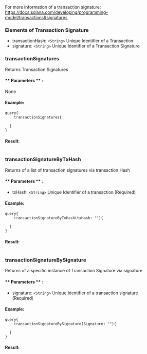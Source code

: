 For more information of a transaction signature: https://docs.solana.com/developing/programming-model/transactions#signatures

### Elements of Transaction Signature
* transactionHash: `<String>` Unique Identifier of a Transaction
* signature: `<String>` Unique Identifier of a Transaction Signature

### transactionSignatures
Returns Transaction Signatures


#### ** Parameters ** : 

None

#### Example:
```
query{
	transactionSignatures{
  
  }
}
```

#### Result:
```

```

### transactionSignatureByTxHash
Returns of a list of transaction signatures via transaction Hash


#### ** Parameters ** : 
* txHash: `<String>` Unique Identifier of a transaction (Required)


#### Example:
```
query{
	transactionSignatureByTxHash(txHash: ""){
  
  }
}
```

#### Result:
```

```

### transactionSignatureBySignature
Returns of a specific instance of Transaction Signature via signature


#### ** Parameters ** : 
* signature: `<String>` Unique Identifier of a transaction signature (Required)


#### Example:
```
query{
	transactionSignatureBySignature(Signature: ""){
  
  }
}
```

#### Result:
```

```